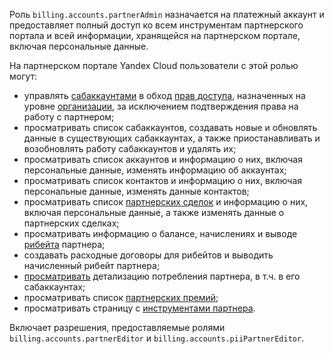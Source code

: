 Роль `billing.accounts.partnerAdmin` назначается на платежный аккаунт и предоставляет полный доступ ко всем инструментам партнерского портала и всей информации, хранящейся на партнерском портале, включая персональные данные.

На партнерском портале Yandex Cloud пользователи с этой ролью могут:
* управлять [сабаккаунтами](../../../partner/terms.md#sub-account) в обход [прав доступа](../../../iam/concepts/access-control/index.md), назначенных на уровне [организации](../../../organization/concepts/organization.md), за исключением подтверждения права на работу с партнером;
* просматривать список сабаккаунтов, создавать новые и обновлять данные в существующих сабаккаунтах, а также приостанавливать и возобновлять работу сабаккаунтов и удалять их;
* просматривать список аккаунтов и информацию о них, включая персональные данные, изменять информацию об аккаунтах;
* просматривать список контактов и информацию о них, включая персональные данные, изменять данные контактов;
* просматривать список [партнерских сделок](../../../partner/terms.md#deal-reg) и информацию о них, включая персональные данные, а также изменять данные о партнерских сделках;
* просматривать информацию о балансе, начислениях и выводе [рибейта](../../../partner/terms.md#rebate) партнера;
* создавать расходные договоры для рибейтов и выводить начисленный рибейт партнера;
* [просматривать](../../../partner/operations/get-client-stat.md) детализацию потребления партнера, в т.ч. в его сабаккаунтах;
* просматривать список [партнерских премий](../../../partner/terms.md#partner-award);
* просматривать страницу с [инструментами партнера](../../../partner/program/var-tools.md).

Включает разрешения, предоставляемые ролями `billing.accounts.partnerEditor` и `billing.accounts.piiPartnerEditor`.